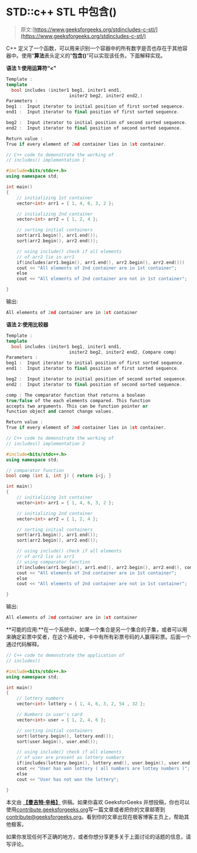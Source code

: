 # STD::c++ STL 中包含()

> 原文:[https://www.geeksforgeeks.org/stdincludes-c-stl/](https://www.geeksforgeeks.org/stdincludes-c-stl/)

C++ 定义了一个函数，可以用来识别一个容器中的所有数字是否也存在于其他容器中。使用“**算法**表头定义的“**包含()**”可以实现该任务。下面解释实现。

**语法 1:使用运算符“<”**

```cpp
Template :
template 
  bool includes (initer1 beg1, initer1 end1,
                        initer2 beg2, initer2 end2,)
Parameters :
beg1 :  Input iterator to initial position of first sorted sequence.
end1 :  Input iterator to final position of first sorted sequence.

beg2 :  Input iterator to initial position of second sorted sequence.
end2 :  Input iterator to final position of second sorted sequence.

Return value : 
True if every element of 2nd container lies in 1st container.

```

```cpp
// C++ code to demonstrate the working of 
// includes() implementation 1

#include<bits/stdc++.h>
using namespace std;

int main()
{
    // initializing 1st container
    vector<int> arr1 = { 1, 4, 6, 3, 2 };

    // initializing 2nd container
    vector<int> arr2 = { 1, 2, 4 };

    // sorting initial containers
    sort(arr1.begin(), arr1.end());
    sort(arr2.begin(), arr2.end());

    // using include() check if all elements 
    // of arr2 lie in arr1 
    if(includes(arr1.begin(), arr1.end(), arr2.begin(), arr2.end()))
    cout << "All elements of 2nd container are in 1st container";
    else 
    cout << "All elements of 2nd container are not in 1st container";

}
```

输出:

```cpp
All elements of 2nd container are in 1st container

```

**语法 2:使用比较器**

```cpp
Template :
template 
  bool includes (initer1 beg1, initer1 end1,
                        initer2 beg2, initer2 end2, Compare comp)
Parameters :
beg1 :  Input iterator to initial position of first sorted sequence.
end1 :  Input iterator to final position of first sorted sequence.

beg2 :  Input iterator to initial position of second sorted sequence.
end2 :  Input iterator to final position of second sorted sequence.

comp : The comparator function that returns a boolean
true/false of the each elements compared. This function 
accepts two arguments. This can be function pointer or 
function object and cannot change values.

Return value : 
True if every element of 2nd container lies in 1st container.

```

```cpp
// C++ code to demonstrate the working of 
// includes() implementation 2

#include<bits/stdc++.h>
using namespace std;

// comparator function
bool comp (int i, int j) { return i<j; }

int main()
{
    // initializing 1st container
    vector<int> arr1 = { 1, 4, 6, 3, 2 };

    // initializing 2nd container
    vector<int> arr2 = { 1, 2, 4 };

    // sorting initial containers
    sort(arr1.begin(), arr1.end());
    sort(arr2.begin(), arr2.end());

    // using include() check if all elements 
    // of arr2 lie in arr1 
    // using comparator function
    if(includes(arr1.begin(), arr1.end(), arr2.begin(), arr2.end(), comp))
    cout << "All elements of 2nd container are in 1st container";
    else 
    cout << "All elements of 2nd container are not in 1st container";

}
```

输出:

```cpp
All elements of 2nd container are in 1st container

```

**可能的应用:**在一个系统中，如果一个集合是另一个集合的子集，或者可以用来确定彩票中奖者，在这个系统中，卡中有所有彩票号码的人赢得彩票。后面一个通过代码解释。

```cpp
// C++ code to demonstrate the application of 
// includes() 

#include<bits/stdc++.h>
using namespace std;

int main()
{
    // lottery numbers
    vector<int> lottery = { 1, 4, 6, 3, 2, 54 , 32 };

    // Numbers in user's card
    vector<int> user = { 1, 2, 4, 6 };

    // sorting initial containers
    sort(lottery.begin(), lottery.end());
    sort(user.begin(), user.end());

    // using include() check if all elements 
    // of user are present as lottery numbers
    if(includes(lottery.begin(), lottery.end(), user.begin(), user.end()))
    cout << "User has won lottery ( all numbers are lottey numbers )";
    else 
    cout << "User has not won the lottery";

}
```

本文由 **[【曼吉特·辛格】](https://www.facebook.com/manjeet.04.singh)** 供稿。如果你喜欢 GeeksforGeeks 并想投稿，你也可以使用[contribute.geeksforgeeks.org](http://www.contribute.geeksforgeeks.org)写一篇文章或者把你的文章邮寄到 contribute@geeksforgeeks.org。看到你的文章出现在极客博客主页上，帮助其他极客。

如果你发现任何不正确的地方，或者你想分享更多关于上面讨论的话题的信息，请写评论。